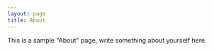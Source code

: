 ```yaml
---
layout: page
title: About
---
```


This is a sample "About" page, write something about yourself here.
